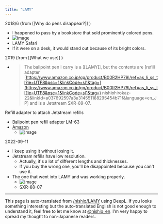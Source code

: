 ```yaml
---
title: "LAMY"
---
```


2018/6 (from  [[Why do pens disappear?]] )
- I happened to pass by a bookstore that sold prominently colored pens.
- ![image](https://gyazo.com/5cbed9a526c3ca141b89792307a937ca/thumb/1000)
- LAMY Safari
- If it were on a desk, it would stand out because of its bright colors.

2019 (from  [[What we use]] )
- > The ballpoint pen I carry is a [[LAMY]], but the contents are [refill adapter [https://www.amazon.co.jp/gp/product/B00R2HP79I/ref=as_li_ss_tl?ie=UTF8&psc=1&linkCode=sl1&tag=](https://www.amazon.co.jp/gp/product/B00R2HP79I/ref=as_li_ss_tl?ie=UTF8&psc=1&linkCode=sl1&tag=) nishiohirokaz-22&linkId=a037692597a3a314551188295454b71f&language=en_JP] and is a Jetstream SXR-89-07.

Refill adapter to attach Jetstream refills
- Ballpoint pen refill adapter LM-63
- [Amazon](https://amzn.to/2HYWY94)
    - ![image](https://gyazo.com/3c2a424e43e2b37865e6cf274ac31763/thumb/1000)

2022-09-11
- I keep using it without losing it.
- Jetstream refills have low resolution.
    - Actually, it's a lot of different lengths and thicknesses.
    - If you buy the wrong one, you'll be disappointed because you can't use it.
- The one that went into LAMY and was working properly.
    - ![image](https://scrapbox.io/files/631d6d911500080022dbf09a.jpeg)
    - SXR-88-07



---
This page is auto-translated from [/nishio/LAMY](https://scrapbox.io/nishio/LAMY) using DeepL. If you looks something interesting but the auto-translated English is not good enough to understand it, feel free to let me know at [@nishio_en](https://twitter.com/nishio_en). I'm very happy to spread my thought to non-Japanese readers.